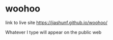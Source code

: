 # woohoo

link to live site https://jiashunf.github.io/woohoo/

Whatever I type will appear on the public web
